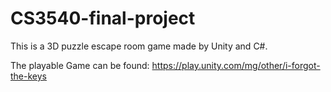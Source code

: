 # CS3540-final-project
This is a 3D puzzle escape room game made by Unity and C#. 

The playable Game can be found: https://play.unity.com/mg/other/i-forgot-the-keys
